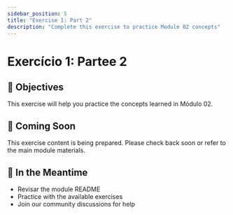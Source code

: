 ```yaml
---
sidebar_position: 5
title: "Exercise 1: Part 2"
description: "Complete this exercise to practice Module 02 concepts"
---
```


# Exercício 1: Partee 2

## 🎯 Objectives

This exercise will help you practice the concepts learned in Módulo 02.

## 📝 Coming Soon

This exercise content is being prepared. Please check back soon or refer to the main module materials.

## 🚀 In the Meantime

- Revisar the module README
- Practice with the available exercises
- Join our community discussions for help
